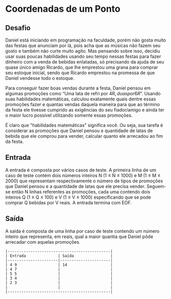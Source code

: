 # Coordenadas de um Ponto

## Desafio

Daniel está iniciando em programação na faculdade, porém não gosta muito das festas que anunciam por lá, pois acha que as músicas não fazem seu gosto e também não curte muito agito. Mas pensando sobre isso, decidiu usar suas poucas habilidades usando seu tempo nessas festas para fazer dinheiro com a venda de bebidas enlatadas, só precisando da ajuda de seu quase único amigo Ricardo, que lhe emprestou uma grana para comprar seu estoque inicial, sendo que Ricardo emprestou na promessa de que Daniel vendesse todo o estoque.

Para conseguir fazer boas vendas durante a festa, Daniel pensou em algumas promoções como “Uma lata de refri por 4R$, duas por 6R$”. Usando suas habilidades matemáticas, calculou exatamente quais dentre essas promoções fazer e quantas vendas daquela maneira para que ao término da festa ele tivesse cumprido as exigências do seu fiador/amigo e ainda ter o maior lucro possível utilizando somente essas promoções.

É claro que "habilidades matemáticas" significa você. Ou seja, sua tarefa é considerar as promoções que Daniel pensou e quantidade de latas de bebida que ele comprou para vender, calcular quanto ele arrecadou ao fim da festa.

## Entrada
A entrada é composta por vários casos de teste. A primeira linha de um caso de teste contém dois números inteiros N (1 ≤ N ≤ 1000) e M (1 ≤ M ≤ 2000) que representam respectivamente o número de tipos de promoções que Daniel pensou e a quantidade de latas que ele precisa vender. Seguem-se então N linhas referentes as promoções, cada uma contendo dois inteiros Q (1 ≤ Q ≤ 100) e V (1 ≤ V ≤ 1000) especificando que se pode comprar Q bebidas por V reais. A entrada termina com EOF.

## Saída
A saída é composta de uma linha por caso de teste contendo um número inteiro que representa, em reais, qual a maior quantia que Daniel pôde arrecadar com aquelas promoções.

 

```
|---------------------------------------------|
| Entrada              | Saída                |
|----------------------|----------------------|
| 4 9                  | 14                   |
| 4 7                  |                      |
| 5 5                  |                      |
| 3 4                  |                      |
| 2 3                  |                      |
|                      |                      |
|---------------------------------------------|
```
